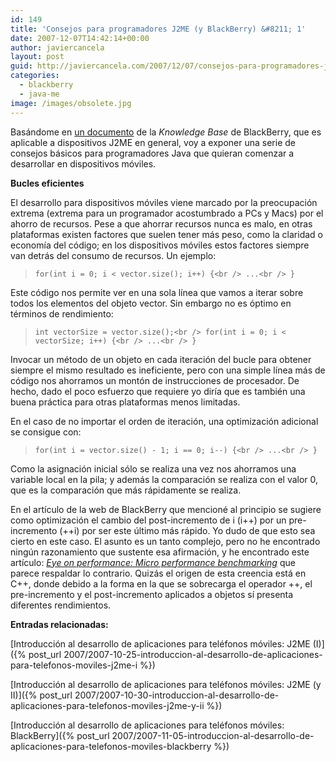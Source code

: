 ```yaml
---
id: 149
title: 'Consejos para programadores J2ME (y BlackBerry) &#8211; 1'
date: 2007-12-07T14:42:14+00:00
author: javiercancela
layout: post
guid: http://javiercancela.com/2007/12/07/consejos-para-programadores-j2me-y-blackberry-1/
categories:
  - blackberry
  - java-me
image: /images/obsolete.jpg
---
```

Basándome en [un documento](http://www.blackberry.com/knowledgecenterpublic/livelink.exe/fetch/2000/348583/800451/800783/What_is_-_Programming_Tips-_General_Coding_Tips.html?nodeid=800465&vernum=0 "General Coding Tips") de la _Knowledge Base_ de BlackBerry, que es aplicable a dispositivos J2ME en general, voy a exponer una serie de consejos básicos para programadores Java que quieran comenzar a desarrollar en dispositivos móviles.

**Bucles eficientes**

El desarrollo para dispositivos móviles viene marcado por la preocupación extrema (extrema para un programador acostumbrado a PCs y Macs) por el ahorro de recursos. Pese a que ahorrar recursos nunca es malo, en otras plataformas existen factores que suelen tener más peso, como la claridad o economía del código; en los dispositivos móviles estos factores siempre van detrás del consumo de recursos. Un ejemplo:

> `for(int i = 0; i < vector.size(); i++) {<br />
...<br />
}`

Este código nos permite ver en una sola línea que vamos a iterar sobre todos los elementos del objeto vector. Sin embargo no es óptimo en términos de rendimiento:

> `int vectorSize = vector.size();<br />
for(int i = 0; i < vectorSize; i++) {<br />
...<br />
}`

Invocar un método de un objeto en cada iteración del bucle para obtener siempre el mismo resultado es ineficiente, pero con una simple línea más de código nos ahorramos un montón de instrucciones de procesador. De hecho, dado el poco esfuerzo que requiere yo diría que es también una buena práctica para otras plataformas menos limitadas.

En el caso de no importar el orden de iteración, una optimización adicional se consigue con:

> `for(int i = vector.size() - 1; i == 0; i--) {<br />
...<br />
}`

Como la asignación inicial sólo se realiza una vez nos ahorramos una variable local en la pila; y además la comparación se realiza con el valor 0, que es la comparación que más rápidamente se realiza.

En el artículo de la web de BlackBerry que mencioné al principio se sugiere como optimización el cambio del post-incremento de i (i++) por un pre-incremento (++i) por ser este último más rápido. Yo dudo de que esto sea cierto en este caso. El asunto es un tanto complejo, pero no he encontrado ningún razonamiento que sustente esa afirmación, y he encontrado este artículo: [_Eye on performance: Micro performance benchmarking_](http://www.ibm.com/developerworks/library/j-perf12053.html) que parece respaldar lo contrario. Quizás el origen de esta creencia está en C++, donde debido a la forma en la que se sobrecarga el operador ++, el pre-incremento y el post-incremento aplicados a objetos sí presenta diferentes rendimientos.

**Entradas relacionadas:**
  
[Introducción al desarrollo de aplicaciones para teléfonos móviles: J2ME (I)]({% post_url 2007/2007-10-25-introduccion-al-desarrollo-de-aplicaciones-para-telefonos-moviles-j2me-i %})
  
[Introducción al desarrollo de aplicaciones para teléfonos móviles: J2ME (y II)]({% post_url 2007/2007-10-30-introduccion-al-desarrollo-de-aplicaciones-para-telefonos-moviles-j2me-y-ii %})
  
[Introducción al desarrollo de aplicaciones para teléfonos móviles: BlackBerry]({% post_url 2007/2007-11-05-introduccion-al-desarrollo-de-aplicaciones-para-telefonos-moviles-blackberry %})